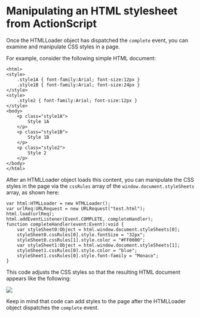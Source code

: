 # Manipulating an HTML stylesheet from ActionScript

Once the HTMLLoader object has dispatched the `complete` event, you can examine
and manipulate CSS styles in a page.

For example, consider the following simple HTML document:

    <html>
    <style>
    	.style1A { font-family:Arial; font-size:12px }
    	.style1B { font-family:Arial; font-size:24px }
    </style>
    <style>
    	.style2 { font-family:Arial; font-size:12px }
    </style>
    <body>
    	<p class="style1A">
    		Style 1A
    	</p>
    	<p class="style1B">
    		Style 1B
    	</p>
    	<p class="style2">
    		Style 2
    	</p>
    </body>
    </html>

After an HTMLLoader object loads this content, you can manipulate the CSS styles
in the page via the `cssRules` array of the `window.document.styleSheets` array,
as shown here:

    var html:HTMLLoader = new HTMLLoader();
    var urlReq:URLRequest = new URLRequest("test.html");
    html.load(urlReq);
    html.addEventListener(Event.COMPLETE, completeHandler);
    function completeHandler(event:Event):void {
    	var styleSheet0:Object = html.window.document.styleSheets[0];
    	styleSheet0.cssRules[0].style.fontSize = "32px";
    	styleSheet0.cssRules[1].style.color = "#FF0000";
    	var styleSheet1:Object = html.window.document.styleSheets[1];
    	styleSheet1.cssRules[0].style.color = "blue";
    	styleSheet1.cssRules[0].style.font-family = "Monaco";
    }

This code adjusts the CSS styles so that the resulting HTML document appears
like the following:

![](../../img/HTMLControlCSSExample.png)

Keep in mind that code can add styles to the page after the HTMLLoader object
dispatches the `complete` event.

